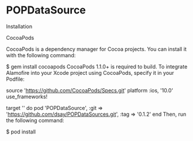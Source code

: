 # POPDataSource

Installation

CocoaPods

CocoaPods is a dependency manager for Cocoa projects. You can install it with the following command:

$ gem install cocoapods
CocoaPods 1.1.0+ is required to build.
To integrate Alamofire into your Xcode project using CocoaPods, specify it in your Podfile:

source 'https://github.com/CocoaPods/Specs.git'
platform :ios, '10.0'
use_frameworks!

target '<Your Target Name>' do
      pod 'POPDataSource', :git => 'https://github.com/dsay/POPDataSources.git', :tag => '0.1.2'
end
Then, run the following command:

$ pod install
